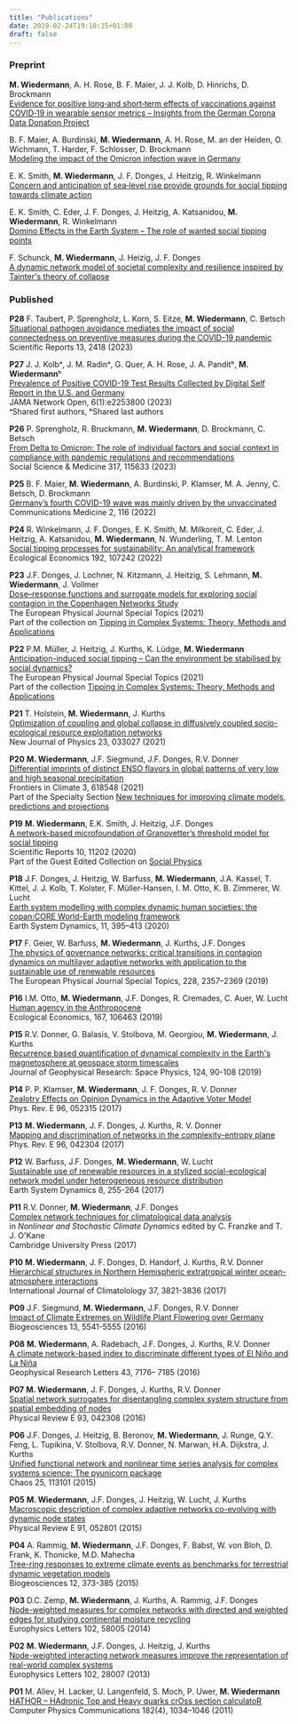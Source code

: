 ```yaml
---
title: "Publications"
date: 2019-02-24T19:10:15+01:00
draft: false
---
```


### Preprint

**M. Wiedermann**, A. H. Rose, B. F. Maier, J. J. Kolb, D. Hinrichs, D. Brockmann\
[Evidence for positive long‑and short‑term effects of vaccinations against COVID‑19 in wearable sensor metrics – Insights from the German Corona Data Donation Project](https://arxiv.org/abs/2204.02846)

B. F. Maier, A. Burdinski, **M. Wiedermann**, A. H. Rose, M. an der Heiden, O. Wichmann, T. Harder, F. Schlosser, D. Brockmann\
[Modeling the impact of the Omicron infection wave in Germany](https://www.medrxiv.org/content/10.1101/2022.07.07.22277391v1)

E. K. Smith, **M. Wiedermann**, J. F. Donges, J. Heitzig, R. Winkelmann\
[Concern and anticipation of sea‑level rise provide grounds for social tipping towards climate action](https://osf.io/nyquv/)

E. K. Smith, C. Eder, J. F. Donges, J. Heitzig, A. Katsanidou, **M. Wiedermann**, R. Winkelmann\
[Domino Effects in the Earth System – The role of wanted social tipping points](https://osf.io/d8scb)

F. Schunck, **M. Wiedermann**, J. Heizig, J. F. Donges\
[A dynamic network model of societal complexity and resilience inspired by
Tainter\'s theory of collapse](https://arxiv.org/abs/2102.06698)

### Published

**P28** F. Taubert, P. Sprengholz, L. Korn, S. Eitze, **M. Wiedermann**, C. Betsch\
[Situational pathogen avoidance mediates the impact of social connectedness on preventive measures during the COVID-19 pandemic](https://www.nature.com/articles/s41598-023-29239-y)\
Scientific Reports 13, 2418 (2023)

**P27** J. J. Kolbᵃ, J. M. Radinᵃ, G. Quer, A. H. Rose, J. A. Panditᵇ, **M. Wiedermann**ᵇ\
[Prevalence of Positive COVID-19 Test Results Collected by Digital Self Report in the U.S. and Germany](https://jamanetwork.com/journals/jamanetworkopen/fullarticle/2800848)\
JAMA Network Open, 6(1):e2253800 (2023)\
ᵃShared first authors, ᵇShared last authors

**P26** P. Sprengholz, R. Bruckmann, **M. Wiedermann**, D. Brockmann, C. Betsch\
[From Delta to Omicron: The role of individual factors and social context in compliance with pandemic regulations and recommendations](https://www.sciencedirect.com/science/article/pii/S0277953622009431)\
Social Science & Medicine 317, 115633 (2023)

**P25** B. F. Maier, **M. Wiedermann**, A. Burdinski, P. Klamser, M. A. Jenny, C. Betsch, D. Brockmann\
[Germany’s fourth COVID-19 wave was mainly driven by the unvaccinated](https://www.nature.com/articles/s43856-022-00176-7)\
Communications Medicine 2, 116 (2022)

**P24** R. Winkelmann, J. F. Donges, E. K. Smith, M. Milkoreit, C. Eder, J. Heitzig, A. Katsanidou, **M. Wiedermann**, N. Wunderling, T. M. Lenton\
[Social tipping processes for sustainability: An analytical framework](https://www.sciencedirect.com/science/article/pii/S0921800921003013)\
Ecological Economics 192, 107242 (2022)

**P23** J.F. Donges, J. Lochner, N. Kitzmann, J. Heitzig, S. Lehmann, **M. Wiedermann**, J. Vollmer\
[Dose–response functions and surrogate models for exploring social contagion in the Copenhagen Networks Study](https://link.springer.com/article/10.1140/epjs/s11734-021-00279-7)\
The European Physical Journal Special Topics (2021)\
Part of the collection on [Tipping in Complex Systems: Theory, Methods and
Applications](https://link.springer.com/journal/11734/topicalCollection/AC_ac67ae404e16f19b99913247f14b8072)

**P22** P.M. Müller, J. Heitzig, J. Kurths, K. Lüdge, **M. Wiedermann**\
[Anticipation-induced social tipping – Can the environment be stabilised by
social dynamics?](https://link.springer.com/article/10.1140/epjs/s11734-021-00011-5)\
The European Physical Journal Special Topics (2021)\
Part of the collection [Tipping in Complex Systems: Theory, Methods and
Applications](https://link.springer.com/journal/11734/topicalCollection/AC_ac67ae404e16f19b99913247f14b8072)

**P21** T. Holstein, **M. Wiedermann**, J. Kurths\
[Optimization of coupling and global collapse in diffusively coupled socio-ecological resource exploitation networks](https://iopscience.iop.org/article/10.1088/1367-2630/abe0db)\
New Journal of Physics 23, 033027 (2021)

**P20** **M. Wiedermann**, J.F. Siegmund, J.F. Donges, R.V. Donner\
[Differential imprints of distinct ENSO flavors in global patterns of very low and high seasonal precipitation](https://www.frontiersin.org/articles/10.3389/fclim.2021.618548/full)\
Frontiers in Climate 3, 618548 (2021)\
Part of the Specialty Section [New techniques for improving climate models,
predictions and
projections](https://www.frontiersin.org/research-topics/14637/new-techniques-for-improving-climate-models-predictions-and-projections#articles)

**P19** **M. Wiedermann**, E.K. Smith, J. Heitzig, J.F. Donges\
[A network-based microfoundation of Granovetter’s threshold model for social tipping](https://www.nature.com/articles/s41598-020-67102-6)\
Scientific Reports 10, 11202 (2020)\
Part of the Guest Edited Collection on [Social
Physics](https://www.nature.com/collections/hfafjbjbgd)

**P18** J.F. Donges, J. Heitzig, W. Barfuss, **M. Wiedermann**, J.A. Kassel, T. Kittel, J. J. Kolb, T. Kolster, F. Müller-Hansen, I. M. Otto,  K. B. Zimmerer, W. Lucht\
[Earth system modelling with complex dynamic human societies: the copan:CORE
World-Earth modeling framework](https://www.earth-syst-dynam.net/11/395/2020/)\
Earth System Dynamics, 11, 395–413 (2020)

**P17** F. Geier, W. Barfuss, **M. Wiedermann**, J. Kurths, J.F. Donges\
[The physics of governance networks: critical transitions in contagion
dynamics on multilayer adaptive networks with application to the sustainable
use of renewable resources](https://doi.org/10.1140/epjst/e2019-900120-4)\
The European Physical Journal Special Topics, 228, 2357–2369 (2019)

**P16** I.M. Otto, **M. Wiedermann**, J.F. Donges, R. Cremades, C. Auer, W. Lucht\
[Human agency in the Anthropocene](https://doi.org/10.1016/j.ecolecon.2019.106463)\
Ecological Economics, 167, 106463 (2019)

**P15** R.V. Donner, G. Balasis, V. Stolbova, M. Georgiou, **M. Wiedermann**, J. Kurths\
[Recurrence based quantification of dynamical complexity in the Earth\'s
magnetosphere at geospace storm timescales](https://dx.doi.org/10.1029/2018ja025318)\
Journal of Geophysical Research: Space Physics, 124, 90-108 (2019)

**P14** P. P. Klamser, **M. Wiedermann**, J. F. Donges, R. V. Donner\
[Zealotry Effects on Opinion Dynamics in the Adaptive Voter Model](https://dx.doi.org/10.1103/PhysRevE.96.052315)\
Phys. Rev. E 96, 052315 (2017)

**P13** **M. Wiedermann**, J. F. Donges, J. Kurths, R. V. Donner\
[Mapping and discrimination of networks in the complexity-entropy plane](https://dx.doi.org/10.1103/PhysRevE.96.042304)\
Phys. Rev. E 96, 042304 (2017)

**P12** W. Barfuss, J.F. Donges, **M. Wiedermann**, W. Lucht\
[Sustainable use of renewable resources in a stylized social-ecological network
model under heterogeneous resource distribution](https://dx.doi.org/10.5194/esd-8-255-2017)\
Earth System Dynamics 8, 255-264 (2017)

**P11** R.V. Donner, **M. Wiedermann**, J.F. Donges\
[Complex network techniques for climatological data analysis](https://doi.org/10.1017/9781316339251.007)\
in *Nonlinear and Stochastic Climate Dynamics* edited by C. Franzke  and T. J. O'Kane\
Cambridge University Press (2017)

**P10** **M. Wiedermann**, J. F. Donges, D. Handorf, J. Kurths, R.V. Donner\
[Hierarchical structures in Northern Hemispheric extratropical winter
ocean-atmosphere interactions](https://dx.doi.org/10.1002/joc.4956)\
International Journal of Climatolology 37, 3821-3836 (2017)

**P09** J.F. Siegmund, **M. Wiedermann**, J.F. Donges, R.V. Donner\
[Impact of Climate Extremes on Wildlife Plant Flowering over Germany](https://dx.doi.org/10.5194/bg-13-5541-2016)\
Biogeosciences 13, 5541-5555 (2016)

**P08** **M. Wiedermann**, A. Radebach, J.F. Donges, J. Kurths, R.V. Donner\
[A climate network-based index to discriminate different types of El Niño and La
Niña](https://dx.doi.org/10.1002/2016GL069119)\
Geophysical Research Letters 43, 7176– 7185 (2016)

**P07** **M. Wiedermann**, J. F. Donges, J. Kurths, R.V. Donner\
[Spatial network surrogates for disentangling complex system structure from
spatial embedding of nodes](https://dx.doi.org/10.1103/PhysRevE.93.042308)\
Physical Review E 93, 042308 (2016)

**P06** J.F. Donges, J. Heitzig, B. Beronov, **M. Wiedermann**, J. Runge, Q.Y. Feng, L. Tupikina, V. Stolbova, R.V. Donner, N. Marwan, H.A. Dijkstra, J. Kurths\
[Unified functional network and nonlinear time series analysis for complex
systems science: The pyunicorn package](https://dx.doi.org/10.1063/1.4934554)\
Chaos 25, 113101 (2015)

**P05** **M. Wiedermann**, J.F. Donges, J. Heitzig, W. Lucht, J. Kurths\
[Macroscopic description of complex adaptive networks co-evolving with dynamic
node states](https://dx.doi.org/10.1103/PhysRevE.91.052801)\
Physical Review E 91, 052801 (2015)

**P04** A. Rammig, **M. Wiedermann**, J.F. Donges, F. Babst, W. von Bloh, D. Frank, K. Thonicke, M.D. Mahecha\
[Tree-ring responses to extreme climate events as benchmarks for terrestrial
dynamic vegetation models](https://dx.doi.org/10.5194/bg-12-373-2015)\
Biogeosciences 12, 373-385 (2015)

**P03** D.C. Zemp, **M. Wiedermann**, J. Kurths, A. Rammig, J.F. Donges\
[Node-weighted measures for complex networks with directed and weighted edges
for studying continental moisture recycling](https://dx.doi.org/10.1209/0295-5075/107/58005)\
Europhysics Letters 102, 58005 (2014)

**P02** **M. Wiedermann**, J.F. Donges, J. Heitzig, J. Kurths\
[Node-weighted interacting network measures improve the representation of
real-world complex systems](https://dx.doi.org/10.1209/0295-5075/102/28007)\
Europhysics Letters 102, 28007 (2013)

**P01** M. Aliev, H. Lacker, U. Langenfeld, S. Moch, P. Uwer, **M. Wiedermann**\
[HATHOR – HAdronic Top and Heavy quarks crOss section calculatoR](https://doi.org/10.1016/j.cpc.2010.12.040)\
Computer Physics Communications 182(4), 1034–1046 (2011)
